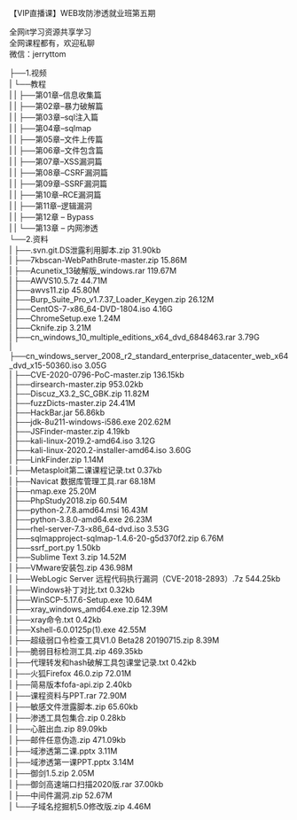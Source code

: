 【VIP直播课】WEB攻防渗透就业班第五期

全网it学习资源共享学习<br>全网课程都有，欢迎私聊<br>微信：jerryttom<br>

├──1.视频<br> | └──教程<br> | | ├──第01章–信息收集篇<br> | | ├──第02章–暴力破解篇<br> | | ├──第03章–sql注入篇<br> | | ├──第04章–sqlmap<br> | | ├──第05章–文件上传篇<br> | | ├──第06章–文件包含篇<br> | | ├──第07章–XSS漏洞篇<br> | | ├──第08章–CSRF漏洞篇<br> | | ├──第09章–SSRF漏洞篇<br> | | ├──第10章–RCE漏洞篇<br> | | ├──第11章–逻辑漏洞<br> | | ├──第12章 – Bypass<br> | | └──第13章 – 内网渗透<br> └──2.资料<br> | ├──.svn.git.DS泄露利用脚本.zip 31.90kb<br> | ├──7kbscan-WebPathBrute-master.zip 15.86M<br> | ├──Acunetix_13破解版_windows.rar 119.67M<br> | ├──AWVS10.5.7z 44.71M<br> | ├──awvs11.zip 45.80M<br> | ├──Burp_Suite_Pro_v1.7.37_Loader_Keygen.zip 26.12M<br> | ├──CentOS-7-x86_64-DVD-1804.iso 4.16G<br> | ├──ChromeSetup.exe 1.24M<br> | ├──Cknife.zip 3.21M<br> | ├──cn_windows_10_multiple_editions_x64_dvd_6848463.rar 3.79G<br> | ├──cn_windows_server_2008_r2_standard_enterprise_datacenter_web_x64_dvd_x15-50360.iso 3.05G<br> | ├──CVE-2020-0796-PoC-master.zip 136.15kb<br> | ├──dirsearch-master.zip 953.02kb<br> | ├──Discuz_X3.2_SC_GBK.zip 11.82M<br> | ├──fuzzDicts-master.zip 24.41M<br> | ├──HackBar.jar 56.86kb<br> | ├──jdk-8u211-windows-i586.exe 202.62M<br> | ├──JSFinder-master.zip 4.19kb<br> | ├──kali-linux-2019.2-amd64.iso 3.12G<br> | ├──kali-linux-2020.2-installer-amd64.iso 3.60G<br> | ├──LinkFinder.zip 1.14M<br> | ├──Metasploit第二课课程记录.txt 0.37kb<br> | ├──Navicat 数据库管理工具.rar 68.18M<br> | ├──nmap.exe 25.20M<br> | ├──PhpStudy2018.zip 60.54M<br> | ├──python-2.7.8.amd64.msi 16.43M<br> | ├──python-3.8.0-amd64.exe 26.23M<br> | ├──rhel-server-7.3-x86_64-dvd.iso 3.53G<br> | ├──sqlmapproject-sqlmap-1.4.6-20-g5d370f2.zip 6.76M<br> | ├──ssrf_port.py 1.50kb<br> | ├──Sublime Text 3.zip 14.52M<br> | ├──VMware安装包.zip 436.98M<br> | ├──WebLogic Server 远程代码执行漏洞（CVE-2018-2893）.7z 544.25kb<br> | ├──Windows补丁对比.txt 0.32kb<br> | ├──WinSCP-5.17.6-Setup.exe 10.64M<br> | ├──xray_windows_amd64.exe.zip 12.39M<br> | ├──xray命令.txt 0.42kb<br> | ├──Xshell-6.0.0125p(1).exe 42.55M<br> | ├──超级弱口令检查工具V1.0 Beta28 20190715.zip 8.39M<br> | ├──脆弱目标检测工具.zip 469.35kb<br> | ├──代理转发和hash破解工具包课堂记录.txt 0.42kb<br> | ├──火狐Firefox 46.0.zip 72.01M<br> | ├──简易版本fofa-api.zip 2.40kb<br> | ├──课程资料与PPT.rar 72.90M<br> | ├──敏感文件泄露脚本.zip 65.60kb<br> | ├──渗透工具包集合.zip 0.28kb<br> | ├──心脏出血.zip 89.09kb<br> | ├──邮件任意伪造.zip 471.09kb<br> | ├──域渗透第二课.pptx 3.11M<br> | ├──域渗透第一课PPT.pptx 3.14M<br> | ├──御剑1.5.zip 2.05M<br> | ├──御剑高速端口扫描2020版.rar 37.00kb<br> | ├──中间件漏洞.zip 52.67M<br> | └──子域名挖掘机5.0修改版.zip 4.46M